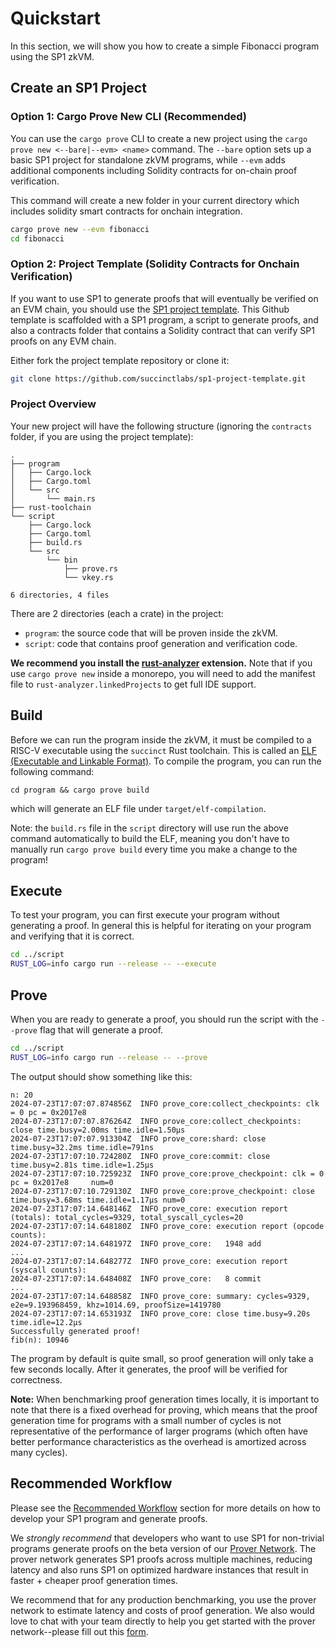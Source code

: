 # Quickstart

In this section, we will show you how to create a simple Fibonacci program using the SP1 zkVM.

## Create an SP1 Project

### Option 1: Cargo Prove New CLI (Recommended)

You can use the `cargo prove` CLI to create a new project using the `cargo prove new <--bare|--evm> <name>` command. The `--bare` option sets up a basic SP1 project for standalone zkVM programs, while `--evm` adds additional components including Solidity contracts for on-chain proof verification.

This command will create a new folder in your current directory which includes solidity smart contracts for onchain integration.

```bash
cargo prove new --evm fibonacci
cd fibonacci
```

### Option 2: Project Template (Solidity Contracts for Onchain Verification)

If you want to use SP1 to generate proofs that will eventually be verified on an EVM chain, you should use the [SP1 project template](https://github.com/succinctlabs/sp1-project-template/tree/main). This Github template is scaffolded with a SP1 program, a script to generate proofs, and also a contracts folder that contains a Solidity contract that can verify SP1 proofs on any EVM chain.

Either fork the project template repository or clone it:

```bash
git clone https://github.com/succinctlabs/sp1-project-template.git
```

### Project Overview

Your new project will have the following structure (ignoring the `contracts` folder, if you are using the project template):

```
.
├── program
│   ├── Cargo.lock
│   ├── Cargo.toml
│   └── src
│       └── main.rs
├── rust-toolchain
└── script
    ├── Cargo.lock
    ├── Cargo.toml
    ├── build.rs
    └── src
        └── bin
            ├── prove.rs
            └── vkey.rs

6 directories, 4 files
```

There are 2 directories (each a crate) in the project: 
- `program`: the source code that will be proven inside the zkVM.
- `script`: code that contains proof generation and verification code.

**We recommend you install the [rust-analyzer](https://marketplace.visualstudio.com/items?itemName=rust-lang.rust-analyzer) extension.**
Note that if you use `cargo prove new` inside a monorepo, you will need to add the manifest file to `rust-analyzer.linkedProjects` to get full IDE support.

## Build

Before we can run the program inside the zkVM, it must be compiled to a RISC-V executable using the `succinct` Rust toolchain. This is called an [ELF (Executable and Linkable Format)](https://en.wikipedia.org/wiki/Executable_and_Linkable_Format). To compile the program, you can run the following command:

```
cd program && cargo prove build
```

which will generate an ELF file under `target/elf-compilation`. 

Note: the `build.rs` file in the `script` directory will use run the above command automatically to build the ELF, meaning you don't have to manually run `cargo prove build` every time you make a change to the program!

## Execute

To test your program, you can first execute your program without generating a proof. In general this is helpful for iterating on your program and verifying that it is correct. 

```bash
cd ../script
RUST_LOG=info cargo run --release -- --execute
```

## Prove

When you are ready to generate a proof, you should run the script with the `--prove` flag that will generate a proof.

```bash
cd ../script
RUST_LOG=info cargo run --release -- --prove
```

The output should show something like this:
```
n: 20
2024-07-23T17:07:07.874856Z  INFO prove_core:collect_checkpoints: clk = 0 pc = 0x2017e8
2024-07-23T17:07:07.876264Z  INFO prove_core:collect_checkpoints: close time.busy=2.00ms time.idle=1.50µs
2024-07-23T17:07:07.913304Z  INFO prove_core:shard: close time.busy=32.2ms time.idle=791ns
2024-07-23T17:07:10.724280Z  INFO prove_core:commit: close time.busy=2.81s time.idle=1.25µs
2024-07-23T17:07:10.725923Z  INFO prove_core:prove_checkpoint: clk = 0 pc = 0x2017e8     num=0
2024-07-23T17:07:10.729130Z  INFO prove_core:prove_checkpoint: close time.busy=3.68ms time.idle=1.17µs num=0
2024-07-23T17:07:14.648146Z  INFO prove_core: execution report (totals): total_cycles=9329, total_syscall_cycles=20
2024-07-23T17:07:14.648180Z  INFO prove_core: execution report (opcode counts):
2024-07-23T17:07:14.648197Z  INFO prove_core:   1948 add
...
2024-07-23T17:07:14.648277Z  INFO prove_core: execution report (syscall counts):
2024-07-23T17:07:14.648408Z  INFO prove_core:   8 commit
...
2024-07-23T17:07:14.648858Z  INFO prove_core: summary: cycles=9329, e2e=9.193968459, khz=1014.69, proofSize=1419780
2024-07-23T17:07:14.653193Z  INFO prove_core: close time.busy=9.20s time.idle=12.2µs
Successfully generated proof!
fib(n): 10946
```

The program by default is quite small, so proof generation will only take a few seconds locally. After it generates, the proof will be verified for correctness. 

**Note:** When benchmarking proof generation times locally, it is important to note that there is a fixed overhead for proving, which means that the proof generation time for programs with a small number of cycles is not representative of the performance of larger programs (which often have better performance characteristics as the overhead is amortized across many cycles).

## Recommended Workflow

Please see the [Recommended Workflow](../generating-proofs/recommended-workflow) section for more details on how to develop your SP1 program and generate proofs.

We *strongly recommend* that developers who want to use SP1 for non-trivial programs generate proofs on the beta version of our [Prover Network](../generating-proofs/prover-network.md). The prover network generates SP1 proofs across multiple machines, reducing latency and also runs SP1 on optimized hardware instances that result in faster + cheaper proof generation times.

We recommend that for any production benchmarking, you use the prover network to estimate latency and costs of proof generation. We also would love to chat with your team directly to help you get started with the prover network--please fill out this [form](https://partner.succinct.xyz/).

